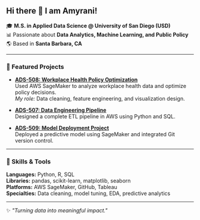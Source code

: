 ## Hi there 👋 I am Amyrani! 

🎓 **M.S. in Applied Data Science @ University of San Diego (USD)**  
📊 Passionate about **Data Analytics, Machine Learning, and Public Policy**  
🌎 Based in **Santa Barbara, CA**

---

### 🔬 Featured Projects
- **[ADS-508: Workplace Health Policy Optimization](https://github.com/amayranib/ADS-508-team-project)**  
  Used AWS SageMaker to analyze workplace health data and optimize policy decisions.  
  *My role:* Data cleaning, feature engineering, and visualization design.

- **[ADS-507: Data Engineering Pipeline](https://github.com/amayranib/ads507-finalproject)**  
  Designed a complete ETL pipeline in AWS using Python and SQL.

- **[ADS-509: Model Deployment Project](https://github.com/amayranib/ads509-final_project)**  
  Deployed a predictive model using SageMaker and integrated Git version control.

---

### 🧠 Skills & Tools
**Languages:** Python, R, SQL  
**Libraries:** pandas, scikit-learn, matplotlib, seaborn  
**Platforms:** AWS SageMaker, GitHub, Tableau  
**Specialties:** Data cleaning, model tuning, EDA, predictive analytics

---

✨ *"Turning data into meaningful impact."*
